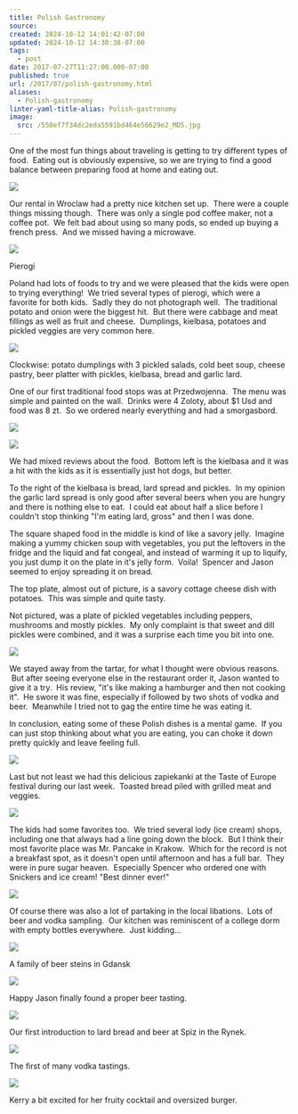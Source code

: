 ```yaml
---
title: Polish Gastronomy
source: 
created: 2024-10-12 14:01:42-07:00
updated: 2024-10-12 14:30:38-07:00
tags:
  - post
date: 2017-07-27T11:27:00.000-07:00
published: true
url: /2017/07/polish-gastronomy.html
aliases:
  - Polish-gastronomy
linter-yaml-title-alias: Polish-gastronomy
image:
  src: /550ef7f34dc2eda5591bd464e56629e2_MD5.jpg
---
```


One of the most fun things about traveling is getting to try different types of food.  Eating out is obviously expensive, so we are trying to find a good balance between preparing food at home and eating out.

![](/a7b14dcd05d78434cc0ab8a88ea403a2_MD5.jpg)

Our rental in Wroclaw had a pretty nice kitchen set up.  There were a couple things missing though.  There was only a single pod coffee maker, not a coffee pot.  We felt bad about using so many pods, so ended up buying a french press.  And we missed having a microwave.

![](/7001db25fa528d6f58a393e970e1443d_MD5.jpg)

Pierogi

Poland had lots of foods to try and we were pleased that the kids were open to trying everything!  We tried several types of pierogi, which were a favorite for both kids.  Sadly they do not photograph well.  The traditional potato and onion were the biggest hit.  But there were cabbage and meat fillings as well as fruit and cheese.  Dumplings, kielbasa, potatoes and pickled veggies are very common here.

![](/03cbd57ac4edcd1e3e9c81d3c8f8e8d8_MD5.jpg)

Clockwise: potato dumplings with 3 pickled salads, cold beet soup, cheese pastry, beer platter with pickles, kielbasa, bread and garlic lard.

One of our first traditional food stops was at Przedwojenna.  The menu was simple and painted on the wall.  Drinks were 4 Zoloty, about $1 Usd and food was 8 zt.  So we ordered nearly everything and had a smorgasbord.

![](/ad4bb4aa5a6a6b78030ff448dab40487_MD5.jpg)

![](/8a26e61dbe43d3207da5551873f245d7_MD5.jpg)

We had mixed reviews about the food.  Bottom left is the kielbasa and it was a hit with the kids as it is essentially just hot dogs, but better.  

To the right of the kielbasa is bread, lard spread and pickles.  In my opinion the garlic lard spread is only good after several beers when you are hungry and there is nothing else to eat.  I could eat about half a slice before I couldn't stop thinking "I'm eating lard, gross" and then I was done.  

The square shaped food in the middle is kind of like a savory jelly.  Imagine making a yummy chicken soup with vegetables, you put the leftovers in the fridge and the liquid and fat congeal, and instead of warming it up to liquify, you just dump it on the plate in it's jelly form.  Voila!  Spencer and Jason seemed to enjoy spreading it on bread.

The top plate, almost out of picture, is a savory cottage cheese dish with potatoes.  This was simple and quite tasty.

Not pictured, was a plate of pickled vegetables including peppers, mushrooms and mostly pickles.  My only complaint is that sweet and dill pickles were combined, and it was a surprise each time you bit into one.

![](/2a3566a824aa5474b15a49971c920307_MD5.jpg)

We stayed away from the tartar, for what I thought were obvious reasons.  But after seeing everyone else in the restaurant order it, Jason wanted to give it a try.  His review, "it's like making a hamburger and then not cooking it".  He swore it was fine, especially if followed by two shots of vodka and beer.  Meanwhile I tried not to gag the entire time he was eating it.

In conclusion, eating some of these Polish dishes is a mental game.  If you can just stop thinking about what you are eating, you can choke it down pretty quickly and leave feeling full.

![](/2392ff73c178721f471ad9912985c97a_MD5.jpg)

Last but not least we had this delicious zapiekanki at the Taste of Europe festival during our last week.  Toasted bread piled with grilled meat and veggies.

![](/d09dfd7e61ea343532aebb52eaec6d20_MD5.jpg)

The kids had some favorites too.  We tried several lody (ice cream) shops, including one that always had a line going down the block.  But I think their most favorite place was Mr. Pancake in Krakow.  Which for the record is not a breakfast spot, as it doesn't open until afternoon and has a full bar.  They were in pure sugar heaven.  Especially Spencer who ordered one with Snickers and ice cream! "Best dinner ever!"

![](/33bb8d49a0e58acc9a742e30c6ec6e1a_MD5.jpg)

Of course there was also a lot of partaking in the local libations.  Lots of beer and vodka sampling.  Our kitchen was reminiscent of a college dorm with empty bottles everywhere.  Just kidding...

![](/ed970d944b67cd371d8d651b04a0eb0e_MD5.jpg)

A family of beer steins in Gdansk

![](/8cf264a9e588cec8cd27d10a0aa81130_MD5.jpg)

Happy Jason finally found a proper beer tasting.

![](/e8f36b6e58f6a3d2aeaa6db68c009ccb_MD5.jpg)

Our first introduction to lard bread and beer at Spiz in the Rynek.

![](/2cd2722ca2ad35ede439c87007ea0c3d_MD5.jpg)

The first of many vodka tastings.

![](/10b6fc0f82815c44cedb6f98a4f1f9c3_MD5.jpg)

Kerry a bit excited for her fruity cocktail and oversized burger.